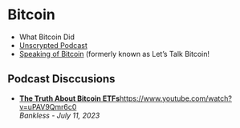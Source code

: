 # Bitcoin

- What Bitcoin Did
- [Unscrypted Podcast](https://open.spotify.com/show/2xLiEgobFCDOM6nW5bLoyN)
- [Speaking of Bitcoin](https://open.spotify.com/show/2u3oXWilTSFmZ034vQeUGq) (formerly known as Let’s Talk Bitcoin!

## Podcast Disccusions

- [**The Truth About Bitcoin ETFs**](https://www.youtube.com/watch?v=uPAV9Qmr6c0)https://www.youtube.com/watch?v=uPAV9Qmr6c0
  <br/>_Bankless - July 11, 2023_
